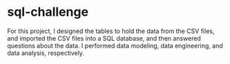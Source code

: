 # sql-challenge
For this project, I designed the tables to hold the data from the CSV files, and imported the CSV files into a SQL database, and then answered questions about the data. I performed data modeling, data engineering, and data analysis, respectively.
